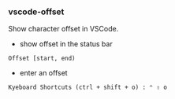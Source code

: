 ### vscode-offset

Show character offset in VSCode.

+ show offset in the status bar
```
Offset [start, end)
```

+ enter an offset
```
Kyeboard Shortcuts (ctrl + shift + o) : ⌃ ⇧ o
```

